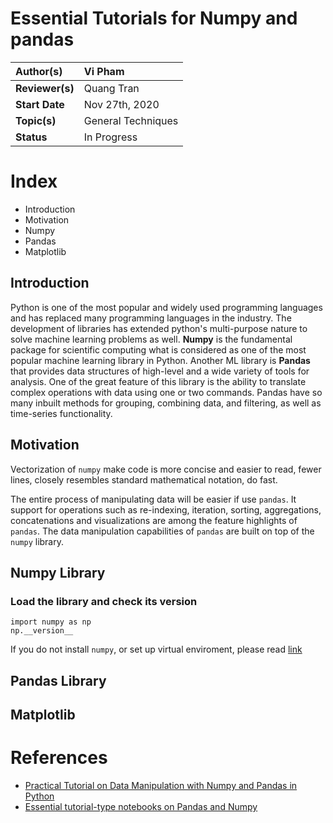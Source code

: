 # Essential Tutorials for Numpy and pandas

| **Author(s)** | Vi Pham|
| :------------ | :-------------------------------------------------------------------------------------------- |
| **Reviewer(s)** | Quang Tran |
| **Start Date** | Nov 27th, 2020 |
| **Topic(s)** | General Techniques |
| **Status**       | In Progress |

# Index 

- Introduction
- Motivation
- Numpy
- Pandas
- Matplotlib

## Introduction

Python is one of the most popular and widely used programming languages and has replaced many programming languages in the industry. The development of libraries has extended python's multi-purpose nature to solve machine learning problems as well. **Numpy** is the fundamental package for scientific computing what is considered as one of the most popular machine learning library in Python. Another ML library is **Pandas** that provides data structures of high-level and a wide variety of tools for analysis. One of the great feature of this library is the ability to translate complex operations with data using one or two commands. Pandas have so many inbuilt methods for grouping, combining data, and filtering, as well as time-series functionality.

## Motivation

Vectorization of `numpy` make code is more concise and easier to read, fewer lines, closely resembles standard mathematical notation, do fast. 

The entire process of manipulating data will be easier if use `pandas`. It support for operations such as re-indexing, iteration, sorting, aggregations, concatenations and visualizations are among the feature highlights of `pandas`. The data manipulation capabilities of `pandas` are built on top of the `numpy` library. 

## Numpy Library

### Load the library and check its version
```
import numpy as np
np.__version__
````
If you do not install `numpy`, or set up virtual enviroment, please read [link](~/python/virtualenv) 
## Pandas Library

## Matplotlib

# References
- [Practical Tutorial on Data Manipulation with Numpy and Pandas in Python](https://www.hackerearth.com/practice/machine-learning/data-manipulation-visualisation-r-python/tutorial-data-manipulation-numpy-pandas-python/tutorial/)
- [Essential tutorial-type notebooks on Pandas and Numpy](https://github.com/tirthajyoti/Machine-Learning-with-Python/tree/master/Pandas%20and%20Numpy)
